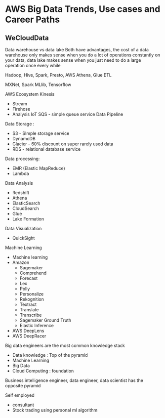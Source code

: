 # AWS Big Data Trends, Use cases and Career Paths
## WeCloudData

Data warehouse vs data lake
Both have advantages, the cost of a data warehouse only makes sense when you do a lot of operations constantly on your data, data lake makes sense when you just need to do a large operation once every while 

Hadoop, Hive, Spark, Presto, AWS Athena, Glue ETL

MXNet, Spark MLlib, Tensorflow

AWS Ecosystem
Kinesis
 - Stream
 - Firehose
 - Analysis
IoT
SQS - simple queue service
Data Pipeline

Data Storage :
 - S3 - SImple storage service
 - DynamoDB
 - Glacier - 60% discount on super rarely used data
 - RDS - relational database service

Data processing:
 - EMR (Elastic MapReduce)
 - Lambda

Data Analysis
 - Redshift
 - Athena
 - ElasticSearch
 - CloudSearch
 - Glue
 - Lake Formation

Data Visualization
 - QuickSight

Machine Learning
 - Machine learning
 - Amazon
	 - Sagemaker
	 - Comprehend
	 - Forecast
	 - Lex
	 - Polly
	 - Personalize
	 - Rekognition
	 - Textract
	 - Translate
	 - Transcribe
	 - Sagemaker Ground Truth
	 - Elastic Inference
 - AWS DeepLens
 - AWS DeepRacer

Big data engineers are the most common
knowledge stack
 - Data knowledge : Top of the pyramid
 - Machine Learning
 - Big Data
 - Cloud Computing : foundation

Business intelligence engineer, data engineer, data scientist has the opposite pyramid

Self employed
 - consultant
 - Stock trading using personal ml algorithm














